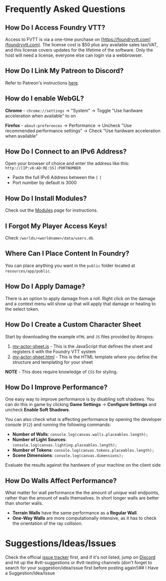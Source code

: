 ---
---
<!--tl=2-->
<!--ts-->

<!--te-->

# Frequently Asked Questions

## How Do I Access Foundry VTT?
Access to FVTT is via a one-time purchase on [https://foundryvtt.com](foundryvtt.com).  The license cost is $50 plus any available sales tax/VAT, and this license covers updates for the lifetime of the software.  Only the host will need a license, everyone else can login via a webbrowser.

## How Do I Link My Patreon to Discord?
Refer to Patreon's instructions [here](https://support.patreon.com/hc/en-us/articles/212052266-How-do-I-receive-my-Discord-role-#h_21f22930-84c5-4950-b6b1-3e83312f66dc).

## How do I enable WebGL?

**Chrome** - `chrome://settings` -> "System" -> Toggle "Use hardware acceleration when available" to on

**Firefox** - `about:preferences` -> Performance -> Uncheck "Use recommended performance settings" -> Check "Use hardware acceleration when available"

## How Do I Connect to an IPv6 Address?
Open your browser of choice and enter the address like this: `http://[IP:v6:AD:RE:SS]:PORTNUMBER`

- Paste the full IPv6 Address between the `[` `]`
- Port number by default is 3000

## How Do I Install Modules?
Check out the [Modules](https://foundry-vtt-community.github.io/wiki/Modules/) page for instructions.

## I Forgot My Player Access Keys!
Check `/worlds/<worldname>/data/users.db`.

## Where Can I Place Content In Foundry?
You can place anything you want in the `public` folder located at `resources/app/public`.

## How Do I Apply Damage?
There is an option to apply damage from a roll. Right click on the damage and a context menu will show up that will apply that damage or healing to the select token.

## How Do I Create a Custom Character Sheet
Start by downloading the example `HTML` and `JS` files provided by Atropos:

1. [my-actor-sheet.js](https://cdn.discordapp.com/attachments/554492873190670336/616309044604436511/my-actor-sheet.js) - This is the JavaScript that defines the sheet and registers it with the Foundry VTT system 
2. [my-actor-sheet.html](https://cdn.discordapp.com/attachments/554492873190670336/616309067513593856/my-actor-sheet.html) - This is the HTML template where you define the structure and templating for your sheet

**NOTE** - This does require knowledge of `CSS` for styling.

## How Do I Improve Performance?
One easy way to improve performance is by disabling soft shadows. You can do this in game by clicking **Game Settings** -> **Configure Settings** and uncheck **Enable Soft Shadows**.

You can also check what is affecting performance by opening the developer console (`F12`) and running the following commands:
- **Number of Walls**: `console.log(canvas.walls.placeables.length);`
- **Number of Light Sources**: `console.log(canvas.lighting.placeables.length);`
- **Number of Tokens**: `console.log(canvas.tokens.placeables.length);`
- **Scene Dimensions**: `console.log(canvas.dimensions);`

Evaluate the results against the hardware of your machine on the client side

## How Do Walls Affect Performance?
What matter for wall performance the the amount of *unique* wall endpoints, rather than the amount of walls themselves. In short longer walls are better than shorter walls.

- **Terrain Walls** have the same performance as a **Regular Wall**.
- **One-Way Walls** are more computationally intensive, as it has to check the orientation of the ray collision.

# Suggestions/Ideas/Issues

Check the official [issue tracker](https://gitlab.com/foundrynet/foundryvtt/issues) first, and if it's not listed, jump on [Discord](https://discordapp.com/invite/DDBZUDf) and hit up the #vtt-suggestions or #vtt-testing channels (don't forget to search for your suggestion/idea/issue first before posting again!)## I Have a Suggestion/Idea/Issue
